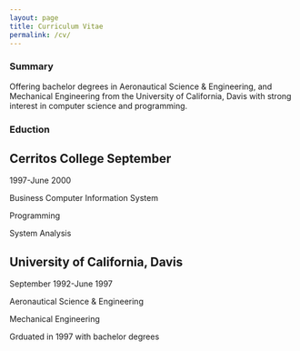```yaml
---
layout: page
title: Curriculum Vitae 
permalink: /cv/
---
```


### Summary
Offering bachelor degrees in Aeronautical Science & Engineering, and Mechanical Engineering from the University of California, Davis with strong interest in computer science and programming. 


### Eduction
## Cerritos College September
1997-June 2000 

Business Computer Information System

Programming

System Analysis

## University of California, Davis
September 1992-June 1997

Aeronautical Science & Engineering

Mechanical Engineering

Grduated in 1997 with bachelor degrees

